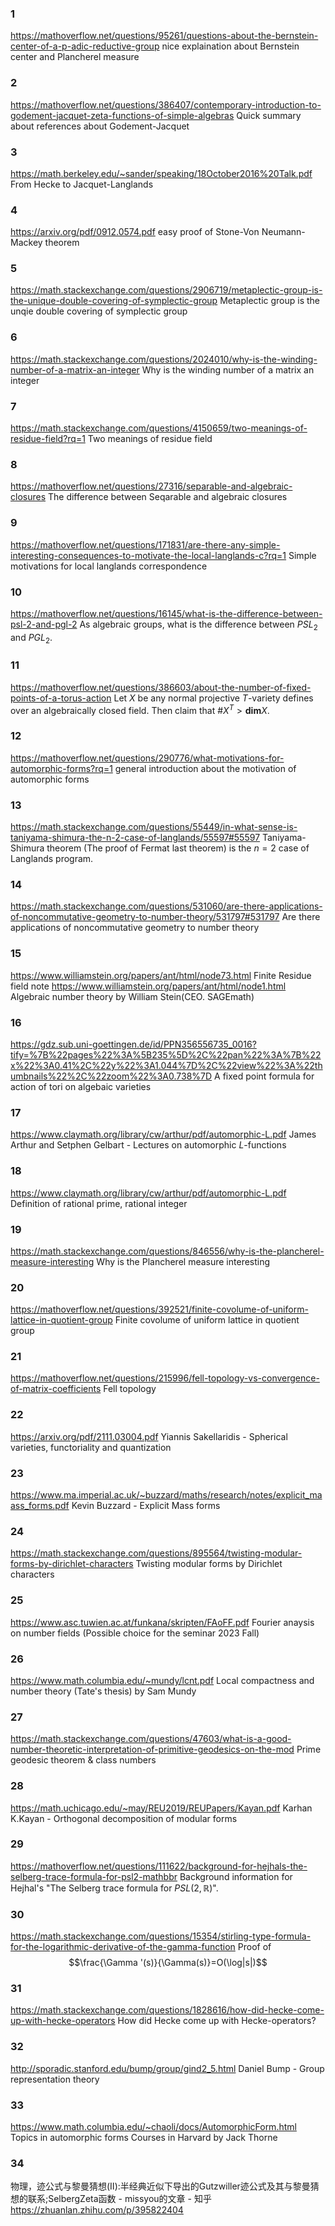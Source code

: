 ### 1
https://mathoverflow.net/questions/95261/questions-about-the-bernstein-center-of-a-p-adic-reductive-group
nice explaination about Bernstein center and Plancherel measure
### 2
https://mathoverflow.net/questions/386407/contemporary-introduction-to-godement-jacquet-zeta-functions-of-simple-algebras
Quick summary about references about Godement-Jacquet
### 3
https://math.berkeley.edu/~sander/speaking/18October2016%20Talk.pdf
From Hecke to Jacquet-Langlands
### 4 
https://arxiv.org/pdf/0912.0574.pdf
easy proof of Stone-Von Neumann-Mackey theorem
### 5 
https://math.stackexchange.com/questions/2906719/metaplectic-group-is-the-unique-double-covering-of-symplectic-group
Metaplectic group is the unqie double covering of symplectic group
### 6
https://math.stackexchange.com/questions/2024010/why-is-the-winding-number-of-a-matrix-an-integer
Why is the winding number of a matrix an integer
### 7
https://math.stackexchange.com/questions/4150659/two-meanings-of-residue-field?rq=1
Two meanings of residue field
### 8
https://mathoverflow.net/questions/27316/separable-and-algebraic-closures
The difference between Seqarable and algebraic closures
### 9
https://mathoverflow.net/questions/171831/are-there-any-simple-interesting-consequences-to-motivate-the-local-langlands-c?rq=1
Simple motivations for local langlands correspondence
### 10
https://mathoverflow.net/questions/16145/what-is-the-difference-between-psl-2-and-pgl-2
As algebraic groups, what is the difference between $PSL_{2}$ and $PGL_{2}$.
### 11
https://mathoverflow.net/questions/386603/about-the-number-of-fixed-points-of-a-torus-action
Let $X$ be any normal projective $T$-variety defines over an algebraically closed field. Then claim that $\# X^{T}>\textbf{dim} X$.
### 12 
https://mathoverflow.net/questions/290776/what-motivations-for-automorphic-forms?rq=1
general introduction about the motivation of automorphic forms
### 13
https://math.stackexchange.com/questions/55449/in-what-sense-is-taniyama-shimura-the-n-2-case-of-langlands/55597#55597
Taniyama-Shimura theorem (The proof of Fermat last theorem) is the $n=2$ case of Langlands program.
### 14
https://math.stackexchange.com/questions/531060/are-there-applications-of-noncommutative-geometry-to-number-theory/531797#531797
Are there applications of noncommutative geometry to number theory
### 15
https://www.williamstein.org/papers/ant/html/node73.html
Finite Residue field note
https://www.williamstein.org/papers/ant/html/node1.html
Algebraic number theory by William Stein(CEO. SAGEmath)
### 16
https://gdz.sub.uni-goettingen.de/id/PPN356556735_0016?tify=%7B%22pages%22%3A%5B235%5D%2C%22pan%22%3A%7B%22x%22%3A0.41%2C%22y%22%3A1.044%7D%2C%22view%22%3A%22thumbnails%22%2C%22zoom%22%3A0.738%7D
A fixed point formula for action of tori on algebaic varieties
### 17
https://www.claymath.org/library/cw/arthur/pdf/automorphic-L.pdf
James Arthur and Setphen Gelbart - Lectures on automorphic $L$-functions
### 18
https://www.claymath.org/library/cw/arthur/pdf/automorphic-L.pdf
Definition of rational prime, rational integer
### 19
https://math.stackexchange.com/questions/846556/why-is-the-plancherel-measure-interesting
Why is the Plancherel measure interesting
### 20
https://mathoverflow.net/questions/392521/finite-covolume-of-uniform-lattice-in-quotient-group
Finite covolume of uniform lattice in quotient group
### 21 
https://mathoverflow.net/questions/215996/fell-topology-vs-convergence-of-matrix-coefficients
Fell topology 
### 22
https://arxiv.org/pdf/2111.03004.pdf
Yiannis Sakellaridis - Spherical varieties, functoriality and quantization
### 23
https://www.ma.imperial.ac.uk/~buzzard/maths/research/notes/explicit_maass_forms.pdf
Kevin Buzzard - Explicit Mass forms
### 24
https://math.stackexchange.com/questions/895564/twisting-modular-forms-by-dirichlet-characters
Twisting modular forms by Dirichlet characters
### 25
https://www.asc.tuwien.ac.at/funkana/skripten/FAoFF.pdf
Fourier anaysis on number fields (Possible choice for the seminar 2023 Fall)
### 26
https://www.math.columbia.edu/~mundy/lcnt.pdf
Local compactness and number theory (Tate's thesis) by Sam Mundy 
### 27
https://math.stackexchange.com/questions/47603/what-is-a-good-number-theoretic-interpretation-of-primitive-geodesics-on-the-mod
Prime geodesic theorem & class numbers
### 28
https://math.uchicago.edu/~may/REU2019/REUPapers/Kayan.pdf
Karhan K.Kayan - Orthogonal decomposition of modular forms
### 29
https://mathoverflow.net/questions/111622/background-for-hejhals-the-selberg-trace-formula-for-psl2-mathbbr
Background information for Hejhal's "The Selberg trace formula for $PSL(2,\mathbb{R})$".
### 30
https://math.stackexchange.com/questions/15354/stirling-type-formula-for-the-logarithmic-derivative-of-the-gamma-function
Proof of $$\frac{\Gamma '(s)}{\Gamma(s)}=O(\log|s|)$$ 
### 31
https://math.stackexchange.com/questions/1828616/how-did-hecke-come-up-with-hecke-operators
How did Hecke come up with Hecke-operators?
### 32
http://sporadic.stanford.edu/bump/group/gind2_5.html
Daniel Bump - Group representation theory
### 33
https://www.math.columbia.edu/~chaoli/docs/AutomorphicForm.html
Topics in automorphic forms
	Courses in Harvard by Jack Thorne
### 34
物理，迹公式与黎曼猜想(Ⅱ):半经典近似下导出的Gutzwiller迹公式及其与黎曼猜想的联系;SelbergZeta函数 - missyou的文章 - 知乎 https://zhuanlan.zhihu.com/p/395822404
